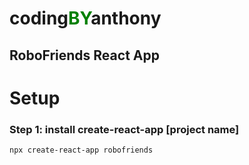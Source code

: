 # coding<span style="color: green">**BY**</span>anthony

## RoboFriends React App

# <h1>**Setup**</h1>
### **Step 1**: install create-react-app [project name]
```
npx create-react-app robofriends
```
